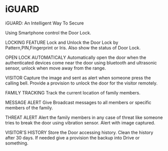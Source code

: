 # iGUARD
iGUARD: An Intelligent Way To Secure

Using Smartphone control the Door Lock.

LOCKING FEATURE
Lock and Unlock the Door Lock by Pattern,PIN,Fingerprint or Iris. Also show the status of Door Lock.

OPEN LOCK AUTOMATICALY
Automatically open the door when the authenticated devices come near the door using bluetooth and ultrasonic sensor, unlock when move away from the range.

VISITOR
Capture the image and sent as alert when someone press the calling bell. Provide a provision to unlock the door for the visitor remotely.

FAMILY TRACKING
Track the current location of family members.

MESSAGE ALERT
Give Broadcast messages to all members or specific members of the family.

THREAT ALERT
Alert the family members in any case of threat like someone tries to break the door using vibration sensor. Alert with image captured.

VISITOR'S HISTORY
Store the Door accessing history. Clean the history after 30 days. If needed give a provision the backup into Drive or something.



